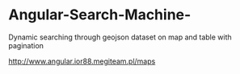 # Angular-Search-Machine-
Dynamic searching through geojson dataset on map and table with pagination

http://www.angular.ior88.megiteam.pl/maps
